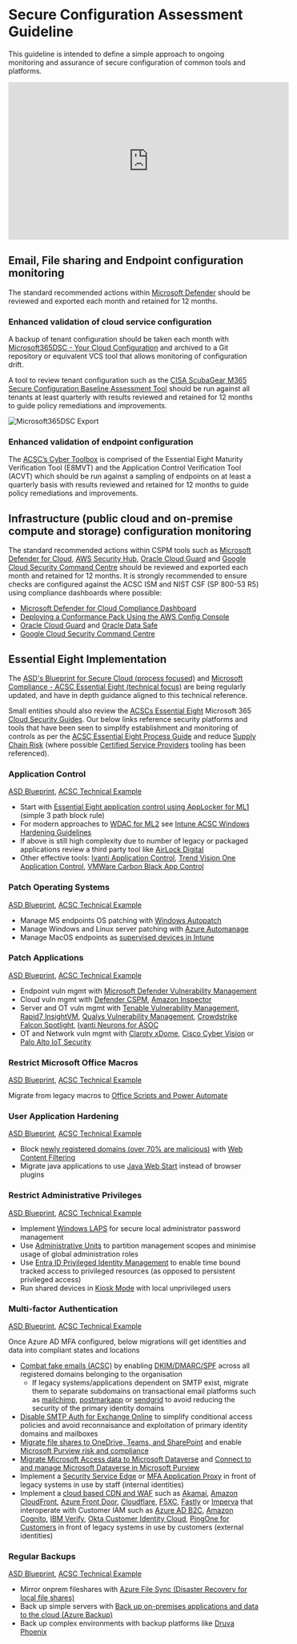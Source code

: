 # Secure Configuration Assessment Guideline

This guideline is intended to define a simple approach to ongoing monitoring and assurance of secure configuration of common tools and platforms.

<iframe width="560" height="315" src="https://www.youtube-nocookie.com/embed/g22fKjtMS4I?si=Z7_ZxAQDV-A0K8VL" title="YouTube video player" frameborder="0" allow="accelerometer; autoplay; clipboard-write; encrypted-media; gyroscope; picture-in-picture; web-share" allowfullscreen></iframe>

## Email, File sharing and Endpoint configuration monitoring

The standard recommended actions within [Microsoft Defender](https://security.microsoft.com/securescore?viewid=actions) should be reviewed and exported each month and retained for 12 months.

### Enhanced validation of cloud service configuration

A backup of tenant configuration should be taken each month with [Microsoft365DSC - Your Cloud Configuration](https://microsoft365dsc.com) and archived to a Git repository or equivalent VCS tool that allows monitoring of configuration drift.

A tool to review tenant configuration such as the [CISA ScubaGear M365 Secure Configuration Baseline Assessment Tool](https://github.com/cisagov/ScubaGear) should be run against all tenants at least quarterly with results reviewed and retained for 12 months to guide policy remediations and improvements.

![Microsoft365DSC Export](https://microsoft365dsc.com/Images/Marketing-Export.gif)

### Enhanced validation of endpoint configuration

The [ACSC’s Cyber Toolbox](https://www.cyber.gov.au/about-us/news/essential-eight-assessment-guidance-package) is comprised of the Essential Eight Maturity Verification Tool (E8MVT) and the Application Control Verification Tool (ACVT) which should be run against a sampling of endpoints on at least a quarterly basis with results reviewed and retained for 12 months to guide policy remediations and improvements.

## Infrastructure (public cloud and on-premise compute and storage) configuration monitoring

The standard recommended actions within CSPM tools such as [Microsoft Defender for Cloud](https://portal.azure.com/#view/Microsoft_Azure_Security/SecurityMenuBlade/~/5), [AWS Security Hub](https://aws.amazon.com/security-hub/), [Oracle Cloud Guard](https://www.oracle.com/au/security/cloud-security/cloud-guard/) and [Google Cloud Security Command Centre](https://cloud.google.com/security-command-center) should be reviewed and exported each month and retained for 12 months. It is strongly recommended to ensure checks are configured against the ACSC ISM and NIST CSF (SP 800-53 R5) using compliance dashboards where possible:

- [Microsoft Defender for Cloud Compliance Dashboard](https://learn.microsoft.com/en-us/azure/defender-for-cloud/update-regulatory-compliance-packages)
- [Deploying a Conformance Pack Using the AWS Config Console](https://docs.aws.amazon.com/config/latest/developerguide/conformance-pack-console.html)
- [Oracle Cloud Guard](https://www.oracle.com/au/security/cloud-security/cloud-guard/) and [Oracle Data Safe](https://www.oracle.com/au/security/database-security/data-safe/)
- [Google Cloud Security Command Centre](https://cloud.google.com/security-command-center)

## Essential Eight Implementation

The [ASD's Blueprint for Secure Cloud (process focused)](https://blueprint.asd.gov.au/) and [Microsoft Compliance - ACSC Essential Eight (technical focus)](https://learn.microsoft.com/en-us/compliance/essential-eight/e8-overview) are being regularly updated, and have in depth guidance aligned to this technical reference.

Small entities should also review the [ACSCs Essential Eight](https://www.cyber.gov.au/resources-business-and-government/essential-cyber-security/essential-eight) Microsoft 365 [Cloud Security Guides](https://www.cyber.gov.au/resources-business-and-government/essential-cyber-security/small-business-cyber-security/small-business-cloud-security-guides). Our below links reference security platforms and tools that have been seen to simplify establishment and monitoring of controls as per the [ACSC Essential Eight Process Guide](https://www.cyber.gov.au/resources-business-and-government/essential-cyber-security/essential-eight/essential-eight-assessment-process-guide) and reduce [Supply Chain Risk](../guidelines/supply-chain-risk-mgmt.md) (where possible [Certified Service Providers](https://www.hostingcertification.gov.au/certified-service-providers) tooling has been referenced).

### Application Control

[ASD Blueprint](https://blueprint.asd.gov.au/security-and-governance/essential-eight/application-control/), [ACSC Technical Example](https://www.cyber.gov.au/resources-business-and-government/essential-cyber-security/small-business-cyber-security/small-business-cloud-security-guide/technical-example-application-control)

- Start with [Essential Eight application control using AppLocker for ML1](https://learn.microsoft.com/en-us/compliance/essential-eight/e8-app-control#essential-eight-application-control-using-applocker-for-ml1) (simple 3 path block rule)
- For modern approaches to [WDAC for ML2](https://learn.microsoft.com/en-us/compliance/essential-eight/e8-app-control#essential-eight-application-control-using-wdac-for-ml2) see [Intune ACSC Windows Hardening Guidelines](https://github.com/microsoft/Intune-ACSC-Windows-Hardening-Guidelines)
- If above is still high complexity due to number of legacy or packaged applications review a third party tool like [AirLock Digital](https://www.airlockdigital.com)
- Other effective tools: [Ivanti Application Control](https://www.ivanti.com/en-au/products/application-control), [Trend Vision One Application Control](https://docs.trendmicro.com/en-us/documentation/article/trend-vision-one-application-control_001), [VMWare Carbon Black App Control](https://www.vmware.com/products/app-control.html)

### Patch Operating Systems

[ASD Blueprint](https://blueprint.asd.gov.au/security-and-governance/essential-eight/patch-os/), [ACSC Technical Example](https://www.cyber.gov.au/resources-business-and-government/essential-cyber-security/small-business-cyber-security/small-business-cloud-security-guide/technical-example-patch-operating-system)

- Manage MS endpoints OS patching with [Windows Autopatch](https://learn.microsoft.com/en-us/windows/deployment/windows-autopatch/overview/windows-autopatch-deployment-guide)
- Manage Windows and Linux server patching with [Azure Automanage](https://learn.microsoft.com/en-us/azure/automanage/automanage-arc)
- Manage MacOS endpoints as [supervised devices in Intune](https://learn.microsoft.com/en-us/mem/intune/protect/software-updates-macos)

### Patch Applications

[ASD Blueprint](https://blueprint.asd.gov.au/security-and-governance/essential-eight/patch-applications/), [ACSC Technical Example](https://www.cyber.gov.au/resources-business-and-government/essential-cyber-security/small-business-cyber-security/small-business-cloud-security-guide/technical-example-patch-applications)

- Endpoint vuln mgmt with [Microsoft Defender Vulnerability Management](https://learn.microsoft.com/en-us/microsoft-365/security/defender-vulnerability-management/defender-vulnerability-management?view=o365-worldwide)
- Cloud vuln mgmt with [Defender CSPM](https://learn.microsoft.com/en-us/azure/defender-for-cloud/concept-cloud-security-posture-management), [Amazon Inspector](https://aws.amazon.com/inspector/)
- Server and OT vuln mgmt with [Tenable Vulnerability Management](https://www.tenable.com/products/tenable-io), [Rapid7 InsightVM](https://www.rapid7.com/products/insightvm/), [Qualys Vulnerability
    Management](https://www.qualys.com/apps/vulnerability-management-detection-response/), [Crowdstrike Falcon Spotlight](https://www.crowdstrike.com/products/exposure-management/falcon-spotlight-vulnerability-management/), [Ivanti Neurons for ASOC](https://www.ivanti.com/products/ivanti-neurons-for-asoc)
- OT and Network vuln mgmt with [Claroty xDome](https://claroty.com/industrial-cybersecurity/xdome), [Cisco Cyber Vision](https://www.cisco.com/site/us/en/products/security/industrial-security/cyber-vision/index.html) or [Palo Alto IoT Security](https://docs.paloaltonetworks.com/iot/iot-security-admin/iot-security-solution/iot-security-solution-structure)

### Restrict Microsoft Office Macros

[ASD Blueprint](https://blueprint.asd.gov.au/security-and-governance/essential-eight/restrict-microsoft-office-macros/), [ACSC Technical Example](https://www.cyber.gov.au/resources-business-and-government/essential-cyber-security/small-business-cyber-security/small-business-cloud-security-guide/technical-example-configure-macro-settings)

Migrate from legacy macros to [Office Scripts and Power Automate](https://learn.microsoft.com/en-us/office/dev/scripts/develop/power-automate-integration?tabs=run-script)

### User Application Hardening

[ASD Blueprint](https://blueprint.asd.gov.au/security-and-governance/essential-eight/user-application-hardening/), [ACSC Technical Example](https://www.cyber.gov.au/resources-business-and-government/essential-cyber-security/small-business-cyber-security/small-business-cloud-security-guide/technical-example-user-application-hardening)

- Block [newly registered domains (over 70% are malicious)](https://unit42.paloaltonetworks.com/newly-registered-domains-malicious-abuse-by-bad-actors/) with [Web Content Filtering](https://learn.microsoft.com/en-us/microsoft-365/security/defender-endpoint/web-content-filtering?view=o365-worldwide)
- Migrate java applications to use [Java Web Start](https://blogs.oracle.com/ebstech/post/migrate-to-java-web-start-from-java-plug-in-now) instead of browser plugins

### Restrict Administrative Privileges

[ASD Blueprint](https://blueprint.asd.gov.au/security-and-governance/essential-eight/restrict-administrative-privileges/), [ACSC Technical Example](https://www.cyber.gov.au/resources-business-and-government/essential-cyber-security/small-business-cyber-security/small-business-cloud-security-guide/technical-example-restrict-administrative-privileges)

- Implement [Windows LAPS](https://learn.microsoft.com/en-us/windows-server/identity/laps/laps-overview) for secure local administrator password management
- Use [Administrative Units](https://learn.microsoft.com/en-us/entra/identity/role-based-access-control/administrative-units) to partition management scopes and minimise usage of global administration roles
- Use [Entra ID Privileged Identity Management](https://learn.microsoft.com/en-us/entra/id-governance/privileged-identity-management/pim-configure) to enable time bound tracked access to privileged resources (as opposed to persistent privileged access)
- Run shared devices in [Kiosk Mode](https://learn.microsoft.com/en-us/mem/intune/configuration/kiosk-settings) with local unprivileged users

### Multi-factor Authentication

[ASD Blueprint](https://blueprint.asd.gov.au/security-and-governance/essential-eight/multi-factor-authentication/), [ACSC Technical Example](https://www.cyber.gov.au/resources-business-and-government/essential-cyber-security/small-business-cyber-security/small-business-cloud-security-guide/technical-example-multi-factor-authentication)

Once Azure AD MFA configured, below migrations will get identities and data into compliant states and locations

- [Combat fake emails (ACSC)](https://www.cyber.gov.au/resources-business-and-government/maintaining-devices-and-systems/system-hardening-and-administration/email-hardening/how-combat-fake-emails) by enabling [DKIM/DMARC/SPF](https://learn.microsoft.com/en-us/microsoft-365/security/office-365-security/email-authentication-about?view=o365-worldwide#how-to-avoid-email-authentication-failures-when-sending-mail-to-microsoft-36) across all registered domains belonging to the organisation
    - If legacy systems/applications dependent on SMTP exist, migrate them to separate subdomains on transactional email platforms such as [mailchimp](https://mailchimp.com/developer/transactional/docs/smtp-integration/), [postmarkapp](https://postmarkapp.com/developer/user-guide/send-email-with-smtp) or [sendgrid](https://docs.sendgrid.com/for-developers/sending-email/getting-started-smtp) to avoid reducing the security of the primary identity domains
- [Disable SMTP Auth for Exchange Online](https://learn.microsoft.com/en-us/exchange/clients-and-mobile-in-exchange-online/authenticated-client-smtp-submission#disable-smtp-auth-in-your-organization) to simplify conditional access policies and avoid reconnaisance and exploitation of primary identity domains and mailboxes
- [Migrate file shares to OneDrive, Teams, and SharePoint](https://learn.microsoft.com/en-us/sharepointmigration/fileshare-to-odsp-migration-guide) and enable [Microsoft Purview risk and compliance](https://learn.microsoft.com/en-us/purview/purview-compliance)
- [Migrate Microsoft Access data to Microsoft Dataverse](https://learn.microsoft.com/en-us/power-apps/maker/data-platform/migrate-access-to-dataverse) and [Connect to and manage Microsoft Dataverse in Microsoft Purview](https://learn.microsoft.com/en-au/purview/register-scan-dataverse)
- Implement a [Security Service Edge](https://learn.microsoft.com/en-us/entra/architecture/sse-deployment-guide-intro) or [MFA Application Proxy](https://learn.microsoft.com/en-us/entra/identity/app-proxy/application-proxy) in front of legacy systems in use by staff (internal identities)
- Implement a [cloud based CDN and WAF](https://soc.cyber.wa.gov.au/guidelines/network-management/#web-application-firewalls-wafs-and-content-delivery-networks-cdns) such as [Akamai](https://www.akamai.com/products/app-and-api-protector), [Amazon CloudFront](https://aws.amazon.com/blogs/security/protect-public-clients-for-amazon-cognito-by-using-an-amazon-cloudfront-proxy/), [Azure Front Door](https://learn.microsoft.com/en-us/azure/web-application-firewall/afds/afds-overview), [Cloudflare](https://www.cloudflare.com/en-au/application-services/products/waf/), [F5XC](https://docs.cloud.f5.com/docs/quick-start/service-chaining-cdn-waap), [Fastly](https://www.fastly.com/products/web-application-api-protection) or [Imperva](https://docs.imperva.com/bundle/cloud-application-security/page/introducing/overview.htm) that interoperate with Customer IAM such as [Azure AD B2C](https://learn.microsoft.com/en-us/azure/active-directory-b2c/overview), [Amazon Cognito](https://aws.amazon.com/cognito/), [IBM Verify](https://www.ibm.com/products/verify-identity), [Okta Customer Identity Cloud](https://www.okta.com/customer-identity/), [PingOne for Customers](https://www.pingidentity.com/en/platform/solutions/pingone-for-customers.html) in front of legacy systems in use by customers (external identities)

### Regular Backups

[ASD Blueprint](https://blueprint.asd.gov.au/security-and-governance/essential-eight/regular-backups/), [ACSC Technical Example](https://www.cyber.gov.au/resources-business-and-government/essential-cyber-security/small-business-cyber-security/small-business-cloud-security-guide/technical-example-regular-backups)

- Mirror onprem fileshares with [Azure File Sync (Disaster Recovery for local file shares)](https://learn.microsoft.com/en-us/azure/architecture/example-scenario/hybrid/hybrid-file-share-dr-remote-local-branch-workers)
- Back up simple servers with [Back up on-premises applications and data to the cloud (Azure Backup)](https://learn.microsoft.com/en-us/azure/architecture/solution-ideas/articles/backup-archive-on-premises-applications)
- Back up complex environments with backup platforms like [Druva Phoenix](https://www.druva.com/products/data-center)
